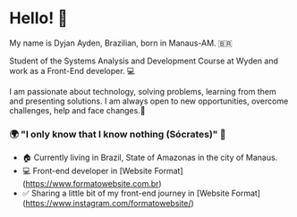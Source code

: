 # Hello! 👋

My name is Dyjan Ayden, Brazilian, born in Manaus-AM. 🇧🇷 

Student of the Systems Analysis and Development Course at Wyden and work as a Front-End developer. 💻

I am passionate about technology, solving problems, learning from them and presenting solutions. I am always open to new opportunities, overcome challenges, help and face changes.👊

### 🌍 "I only know that I know nothing (Sócrates)" 🧠

- 🏠 Currently living in Brazil, State of Amazonas in the city of Manaus.
- 💻 Front-end developer in [Website Format] (https://www.formatowebsite.com.br)
- ✅ Sharing a little bit of my front-end journey in [Website Format] (https://www.instagram.com/formatowebsite/)
